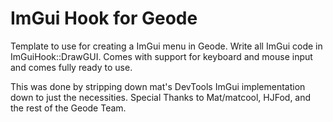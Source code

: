 # ImGui Hook for Geode

Template to use for creating a ImGui menu in Geode. Write all ImGui code in ImGuiHook::DrawGUI.
Comes with support for keyboard and mouse input and comes fully ready to use.

This was done by stripping down mat's DevTools ImGui implementation down to just the necessities.
Special Thanks to Mat/matcool, HJFod, and the rest of the Geode Team.